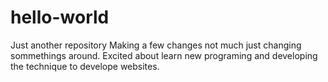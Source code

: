 # hello-world
Just another repository
Making a few changes not much just changing sommethings around.
Excited about learn new programing and developing the technique to develope websites. 
